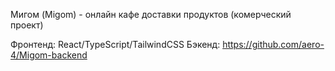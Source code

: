 Мигом (Migom) - онлайн кафе доставки продуктов (комерческий проект)

Фронтенд: React/TypeScript/TailwindCSS
Бэкенд: https://github.com/aero-4/Migom-backend

